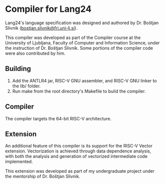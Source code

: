 # Compiler for Lang24

Lang24's language specification was designed and authored by Dr. Boštjan Slivnik (bostjan.slivnik@fri.uni-lj.si).

This compiler was developed as part of the Compiler course at the University of Ljubljana, Faculty of Computer and Information Science, under the instruction of Dr. Boštjan Slivnik. Some portions of the compiler code were also contributed by him.

## Building

1. Add the ANTLR4 jar, RISC-V GNU assembler, and RISC-V GNU linker to the lib/ folder.
2. Run make from the root directory's Makefile to build the compiler.

## Compiler

The compiler targets the 64-bit RISC-V architecture.

## Extension

An additional feature of this compiler is its support for the RISC-V Vector extension. Vectorization is achieved through data dependence analysis, with both the analysis and generation of vectorized intermediate code implemented.

This extension was developed as part of my undergraduate project under the mentorship of Dr. Boštjan Slivnik.

